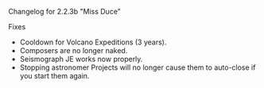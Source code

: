 Changelog for 2.2.3b "Miss Duce"

Fixes
- Cooldown for Volcano Expeditions (3 years).
- Composers are no longer naked.
- Seismograph JE works now properly.
- Stopping astronomer Projects will no longer cause them to auto-close if you start them again.
